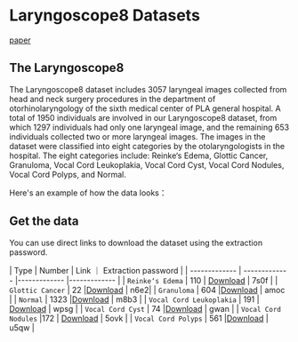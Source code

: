 # Laryngoscope8 Datasets
[paper](https://www.sciencedirect.com/science/article/pii/S0167865521002646?via%3Dihub)

## The Laryngoscope8

The Laryngoscope8 dataset includes 3057 laryngeal images collected from head and neck surgery procedures in the department of otorhinolaryngology of the sixth medical center of PLA general hospital. A total of 1950 individuals are involved in our Laryngoscope8 dataset, from which 1297 individuals had only one laryngeal image, and the remaining 653 individuals collected two or more laryngeal images. The images in the dataset were classified into eight categories by the otolaryngologists in the hospital. The eight categories include: Reinke‘s Edema, Glottic Cancer, Granuloma, Vocal Cord Leukoplakia, Vocal Cord Cyst, Vocal Cord Nodules, Vocal Cord Polyps, and Normal. 

Here's an example of how the data looks：


## Get the data
You can use direct links to download the dataset using the extraction password. 

| Type  | Number | Link ｜ Extraction password |
| ------------- | ------------- |------------- |------------- |
|   `Reinke‘s Edema`  | 110 | [Download](https://pan.baidu.com/s/1Cc0_s9cTjNShwC0bI4w_xQ)  | 7s0f |
|   `Glottic Cancer`  | 22 |[Download](https://pan.baidu.com/s/1Ku0kvXdH90Vr0LO_59nn6w)  | n6e2|
|   `Granuloma`  | 604 |[Download](https://pan.baidu.com/s/1GwoaHXRwE1VemDz7T8lytA)  | amoc |
|   `Normal`  | 1323 |[Download](https://pan.baidu.com/s/1ZmSKun3fzAJrJtRc7cs5uA)  | m8b3 |
|   `Vocal Cord Leukoplakia`  | 191 | [Download](https://pan.baidu.com/s/1LhwlGUj_RVbw0wTnZ4SiJg)  | wpsg |
|   `Vocal Cord Cyst`  | 74 |[Download](https://pan.baidu.com/s/11weyk-R2AU7VfBuhxbYAzg)  | gwan |
|   `Vocal Cord Nodules`  |172 | [Download](https://pan.baidu.com/s/1g8Txr5EsY4kEmGfHIWs39Q)  | 5ovk |
|   `Vocal Cord Polyps`  | 561 |[Download](https://pan.baidu.com/s/18QJCam7tcpREXqyw5tgoRA)  | u5qw |



